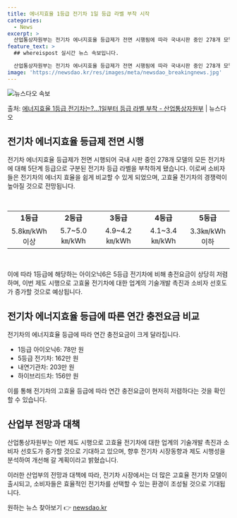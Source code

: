 ```yaml
---
title: 에너지효율 1등급 전기차 1일 등급 라벨 부착 시작
categories:
  - News
excerpt: >
  산업통상자원부는 전기차 에너지효율 등급제가 전면 시행됨에 따라 국내시판 중인 278개 모델의 모든 전기차에 …
feature_text: >
  ## whereispost 실시간 뉴스 속보입니다.

  산업통상자원부는 전기차 에너지효율 등급제가 전면 시행됨에 따라 국내시판 중인 278개 모델의 모든 전기차에 …
image: 'https://newsdao.kr/res/images/meta/newsdao_breakingnews.jpg'
---
```


![뉴스다오 속보](https://newsdao.kr/res/images/meta/newsdao_breakingnews.jpg)

<p>출처: <a href="https://newsdao.kr/3468" rel="dofollow">에너지효율 1등급 전기차는?…1일부터 등급 라벨 부착 - 산업통상자원부</a> | 뉴스다오</p>

<h2 data-ke-size="size26">전기차 에너지효율 등급제 전면 시행</h2>
전기차 에너지효율 등급제가 전면 시행되어 국내 시판 중인 278개 모델의 모든 전기차에 대해 5단계 등급으로 구분된 전기차 등급 라벨을 부착하게 됐습니다. 이로써 소비자들은 전기차의 에너지 효율을 쉽게 비교할 수 있게 되었으며, 고효율 전기차의 경쟁력이 높아질 것으로 전망됩니다.

<p data-ke-size="size16">&nbsp;</p>

<table>
  <tbody>
    <tr>
      <td style="text-align: center; height: 17px;"><b>1등급</b></td>
      <td style="text-align: center; height: 17px;"><b>2등급</b></td>
      <td style="text-align: center; height: 17px;"><b>3등급</b></td>
      <td style="text-align: center; height: 17px;"><b>4등급</b></td>
      <td style="text-align: center; height: 17px;"><b>5등급</b></td>
    </tr>
    <tr>
      <td style="text-align: center; height: 17px;">5.8㎞/kWh 이상</td>
      <td style="text-align: center; height: 17px;">5.7~5.0㎞/kWh</td>
      <td style="text-align: center; height: 17px;">4.9~4.2㎞/kWh</td>
      <td style="text-align: center; height: 17px;">4.1~3.4㎞/kWh</td>
      <td style="text-align: center; height: 17px;">3.3㎞/kWh 이하</td>
    </tr>
  </tbody>
</table>
<br>

이에 따라 1등급에 해당하는 아이오닉6은 5등급 전기차에 비해 충전요금이 상당히 저렴하며, 이번 제도 시행으로 고효율 전기차에 대한 업계의 기술개발 촉진과 소비자 선호도가 증가할 것으로 예상됩니다.

<h2 data-ke-size="size26">전기차 에너지효율 등급에 따른 연간 충전요금 비교</h2>
전기차의 에너지효율 등급에 따라 연간 충전요금이 크게 달라집니다.

<ul>
  <li>1등급 아이오닉6: 78만 원</li>
  <li>5등급 전기차: 162만 원</li>
  <li>내연기관차: 203만 원</li>
  <li>하이브리드차: 156만 원</li>
</ul>

이를 통해 전기차의 고효율 등급에 따라 연간 충전요금이 현저히 저렴하다는 것을 확인할 수 있습니다.

<h2 data-ke-size="size26">산업부 전망과 대책</h2>
산업통상자원부는 이번 제도 시행으로 고효율 전기차에 대한 업계의 기술개발 촉진과 소비자 선호도가 증가할 것으로 기대하고 있으며, 향후 전기차 시장동향과 제도 시행성을 분석하여 개선해 갈 계획이라고 밝혔습니다.

이러한 산업부의 전망과 대책에 따라, 전기차 시장에서는 더 많은 고효율 전기차 모델이 출시되고, 소비자들은 효율적인 전기차를 선택할 수 있는 환경이 조성될 것으로 기대됩니다. 

원하는 뉴스 찾아보기 👉 <a href="https://newsdao.kr" rel="dofollow">newsdao.kr</a>


